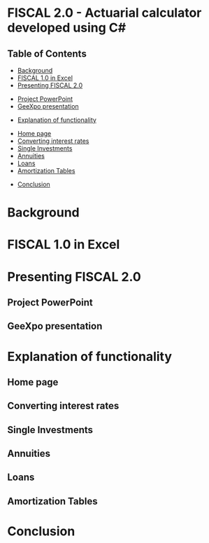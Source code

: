 # FISCAL 2.0 - Actuarial calculator developed using C#

## Table of Contents

* [Background](#1)
* [FISCAL 1.0 in Excel](#2)
* [Presenting FISCAL 2.0](#3)
- [Project PowerPoint](#4)
- [GeeXpo presentation](#5)
* [Explanation of functionality](#6)
- [Home page](#7)
- [Converting interest rates](#8)
- [Single Investments](#9)
- [Annuities](#10)
- [Loans](#11)
- [Amortization Tables](#12)
* [Conclusion](#13)

<a name="1"></a>
# Background

<a name="2"></a>
# FISCAL 1.0 in Excel

<a name="3"></a>
# Presenting FISCAL 2.0

<a name="4"></a>
## Project PowerPoint

<a name="5"></a>
## GeeXpo presentation

<a name="6"></a>
# Explanation of functionality

<a name="7"></a>
## Home page

<a name="8"></a>
## Converting interest rates

<a name="9"></a>
## Single Investments

<a name="10"></a>
## Annuities

<a name="11"></a>
## Loans

<a name="12"></a>
## Amortization Tables

<a name="13"></a>
# Conclusion
